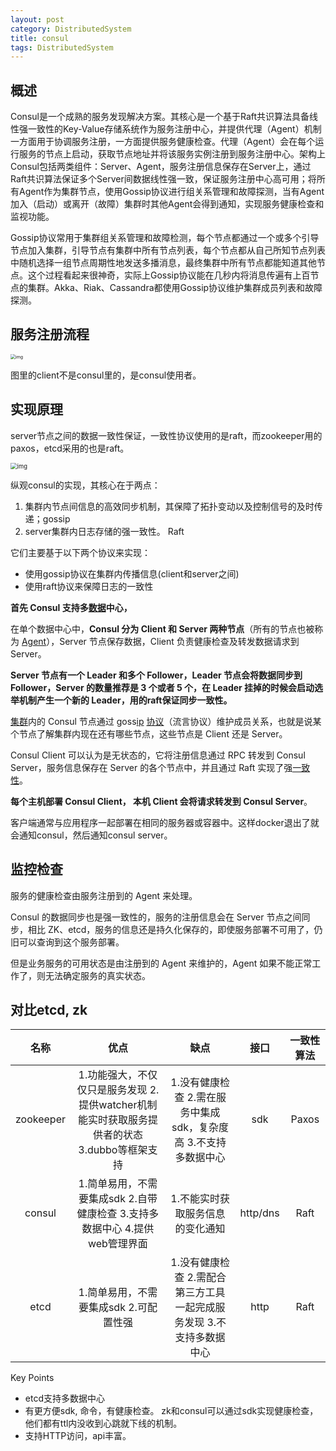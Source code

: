 ```yaml
---
layout: post
category: DistributedSystem
title: consul
tags: DistributedSystem
---
```


## 概述

Consul是一个成熟的服务发现解决方案。其核心是一个基于Raft共识算法具备线性强一致性的Key-Value存储系统作为服务注册中心，并提供代理（Agent）机制一方面用于协调服务注册，一方面提供服务健康检查。代理（Agent）会在每个运行服务的节点上启动，获取节点地址并将该服务实例注册到服务注册中心。架构上Consul包括两类组件：Server、Agent，服务注册信息保存在Server上，通过Raft共识算法保证多个Server间数据线性强一致，保证服务注册中心高可用；将所有Agent作为集群节点，使用Gossip协议进行组关系管理和故障探测，当有Agent加入（启动）或离开（故障）集群时其他Agent会得到通知，实现服务健康检查和监视功能。

Gossip协议常用于集群组关系管理和故障检测，每个节点都通过一个或多个引导节点加入集群，引导节点有集群中所有节点列表，每个节点都从自己所知节点列表中随机选择一组节点周期性地发送多播消息，最终集群中所有节点都能知道其他节点。这个过程看起来很神奇，实际上Gossip协议能在几秒内将消息传遍有上百节点的集群。Akka、Riak、Cassandra都使用Gossip协议维护集群成员列表和故障探测。





## 服务注册流程

<img src="https://cdn.jsdelivr.net/gh/mafulong/mdPic@vv3/v3/20211224165321.png" alt="img" style="zoom: 50%;" />

图里的client不是consul里的，是consul使用者。

## 实现原理



server节点之间的数据一致性保证，一致性协议使用的是raft，而zookeeper用的paxos，etcd采用的也是raft。



<img src="https://cdn.jsdelivr.net/gh/mafulong/mdPic@vv5/v5/202502151359687.png" alt="img" style="zoom:67%;" />







纵观consul的实现，其核心在于两点：

1. 集群内节点间信息的高效同步机制，其保障了拓扑变动以及控制信号的及时传递；gossip
2. server集群内日志存储的强一致性。 Raft

它们主要基于以下两个协议来实现：

- 使用gossip协议在集群内传播信息(client和server之间)
- 使用raft协议来保障日志的一致性



**首先 Consul 支持多[数据](http://www.liuhaihua.cn/archives/tag/数据)中心，**

在单个数据中心中，**Consul 分为 Client 和 Server 两种节点**（所有的节点也被称为 [Agent](http://www.liuhaihua.cn/archives/tag/agent)），Server 节点保存数据，Client 负责健康检查及转发数据请求到 Server。



**Server 节点有一个 Leader 和多个 Follower，Leader 节点会将数据同步到 Follower，Server 的数量推荐是 3 个或者 5 个，在 Leader 挂掉的时候会启动选举机制产生一个新的 Leader，用的raft保证同步一致性。**

[集群](http://www.liuhaihua.cn/archives/tag/集群)内的 Consul 节点通过 goss[ip](http://www.liuhaihua.cn/archives/tag/ip) [协议](http://www.liuhaihua.cn/archives/tag/protocol)（流言协议）维护成员关系，也就是说某个节点了解集群内现在还有哪些节点，这些节点是 Client 还是 Server。

Consul Client 可以认为是无状态的，它将注册信息通过 RPC 转发到 Consul Server，服务信息保存在 Server 的各个节点中，并且通过 Raft 实现了强[一致性](http://www.liuhaihua.cn/archives/tag/一致性)。

**每个主机部署 Consul Client， 本机 Client 会将请求转发到 Consul Server**。 

客户端通常与应用程序一起部署在相同的服务器或容器中。这样docker退出了就会通知consul，然后通知consul server。



## 监控检查

服务的健康检查由服务注册到的 Agent 来处理。

Consul 的数据同步也是强一致性的，服务的注册信息会在 Server 节点之间同步，相比 ZK、etcd，服务的信息还是持久化保存的，即使服务部署不可用了，仍旧可以查询到这个服务部署。

但是业务服务的可用状态是由注册到的 Agent 来维护的，Agent 如果不能正常工作了，则无法确定服务的真实状态。



## 对比etcd, zk

|   名称    |                             优点                             |                             缺点                             |   接口   | 一致性算法 |
| :-------: | :----------------------------------------------------------: | :----------------------------------------------------------: | :------: | :--------: |
| zookeeper | 1.功能强大，不仅仅只是服务发现 2.提供watcher机制能实时获取服务提供者的状态 3.dubbo等框架支持 | 1.没有健康检查 2.需在服务中集成sdk，复杂度高 3.不支持多数据中心 |   sdk    |   Paxos    |
|  consul   | 1.简单易用，不需要集成sdk 2.自带健康检查 3.支持多数据中心 4.提供web管理界面 |               1.不能实时获取服务信息的变化通知               | http/dns |    Raft    |
|   etcd    |            1.简单易用，不需要集成sdk 2.可配置性强            | 1.没有健康检查 2.需配合第三方工具一起完成服务发现 3.不支持多数据中心 |   http   |    Raft    |



Key Points

- etcd支持多数据中心
- 有更方便sdk, 命令，有健康检查。 zk和consul可以通过sdk实现健康检查，他们都有ttl内没收到心跳就下线的机制。
- 支持HTTP访问，api丰富。